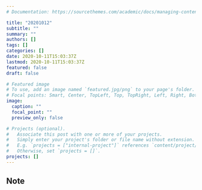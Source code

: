 ```yaml
---
# Documentation: https://sourcethemes.com/academic/docs/managing-content/

title: "20201012"
subtitle: ""
summary: ""
authors: []
tags: []
categories: []
date: 2020-10-11T15:03:37Z
lastmod: 2020-10-11T15:03:37Z
featured: false
draft: false

# Featured image
# To use, add an image named `featured.jpg/png` to your page's folder.
# Focal points: Smart, Center, TopLeft, Top, TopRight, Left, Right, BottomLeft, Bottom, BottomRight.
image:
  caption: ""
  focal_point: ""
  preview_only: false

# Projects (optional).
#   Associate this post with one or more of your projects.
#   Simply enter your project's folder or file name without extension.
#   E.g. `projects = ["internal-project"]` references `content/project/deep-learning/index.md`.
#   Otherwise, set `projects = []`.
projects: []
---
```


## Note

